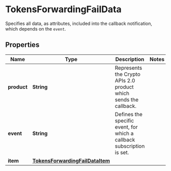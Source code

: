 

# TokensForwardingFailData

Specifies all data, as attributes, included into the callback notification, which depends on the `event`.

## Properties

| Name | Type | Description | Notes |
|------------ | ------------- | ------------- | -------------|
|**product** | **String** | Represents the Crypto APIs 2.0 product which sends the callback. |  |
|**event** | **String** | Defines the specific event, for which a callback subscription is set. |  |
|**item** | [**TokensForwardingFailDataItem**](TokensForwardingFailDataItem.md) |  |  |



